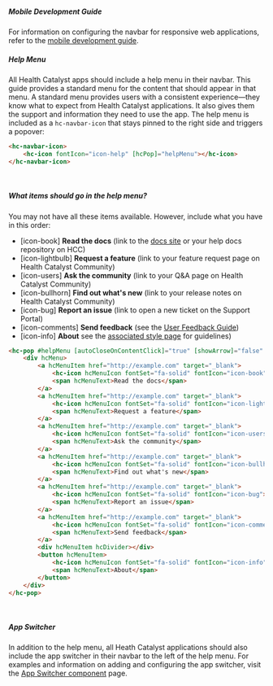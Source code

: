 ##### Mobile Development Guide

For information on configuring the navbar for responsive web applications, refer to the [mobile development guide](https://cashmere.healthcatalyst.net/web/mobile/mobile-navigation).

##### Help Menu

All Health Catalyst apps should include a help menu in their navbar. This guide provides a standard menu for the content that should appear in that menu. A standard menu provides users with a consistent experience—they know what to expect from Health Catalyst applications. It also gives them the support and information they need to use the app. The help menu is included as a `hc-navbar-icon` that stays pinned to the right side and triggers a popover:

```html
<hc-navbar-icon>
    <hc-icon fontIcon="icon-help" [hcPop]="helpMenu"></hc-icon>
</hc-navbar-icon>
```

&nbsp;

##### What items should go in the help menu?

You may not have all these items available. However, include what you have in this order:

-   [icon-book] **Read the docs** (link to the [docs site](https://www.healthcatalyst.com/docs/) or your help docs repository on HCC)
-   [icon-lightbulb] **Request a feature** (link to your feature request page on Health Catalyst Community)
-   [icon-users] **Ask the community** (link to your Q&A page on Health Catalyst Community)
-   [icon-bullhorn] **Find out what's new** (link to your release notes on Health Catalyst Community)
-   [icon-bug] **Report an issue** (link to open a new ticket on the Support Portal)
-   [icon-comments] **Send feedback** (see the [User Feedback Guide](https://cashmere.healthcatalyst.net/web/components/typeform-survey/examples))
-   [icon-info] **About** see the [associated style page](https://cashmere.healthcatalyst.net/foundations/about) for guidelines)

```html
<hc-pop #helpMenu [autoCloseOnContentClick]="true" [showArrow]="false" horizontalAlign="end">
    <div hcMenu>
        <a hcMenuItem href="http://example.com" target="_blank">
            <hc-icon hcMenuIcon fontSet="fa-solid" fontIcon="icon-book"></hc-icon>
            <span hcMenuText>Read the docs</span>
        </a>
        <a hcMenuItem href="http://example.com" target="_blank">
            <hc-icon hcMenuIcon fontSet="fa-solid" fontIcon="icon-lightbulb"></hc-icon>
            <span hcMenuText>Request a feature</span>
        </a>
        <a hcMenuItem href="http://example.com" target="_blank">
            <hc-icon hcMenuIcon fontSet="fa-solid" fontIcon="icon-users"></hc-icon>
            <span hcMenuText>Ask the community</span>
        </a>
        <a hcMenuItem href="http://example.com" target="_blank">
            <hc-icon hcMenuIcon fontSet="fa-solid" fontIcon="icon-bullhorn"></hc-icon>
            <span hcMenuText>Find out what's new</span>
        </a>
        <a hcMenuItem href="http://example.com" target="_blank">
            <hc-icon hcMenuIcon fontSet="fa-solid" fontIcon="icon-bug"></hc-icon>
            <span hcMenuText>Report an issue</span>
        </a>
        <a hcMenuItem href="http://example.com" target="_blank">
            <hc-icon hcMenuIcon fontSet="fa-solid" fontIcon="icon-comments"></hc-icon>
            <span hcMenuText>Send feedback</span>
        </a>
        <div hcMenuItem hcDivider></div>
        <button hcMenuItem>
            <hc-icon hcMenuIcon fontSet="fa-solid" fontIcon="icon-info"></hc-icon>
            <span hcMenuText>About</span>
        </button>
    </div>
</hc-pop>
```

&nbsp;

##### App Switcher

In addition to the help menu, all Heath Catalyst applications should also include the app switcher in their navbar to the left of the help menu.
For examples and information on adding and configuring the app switcher, visit the [App Switcher component](https://cashmere.healthcatalyst.net/web/components/app-switcher) page.

